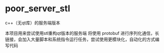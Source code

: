 # poor_server_stl
c++（无qt库）的服务端版本

本项目用来尝试使用stl重构qt版本的服务端
将使用 protobuf 进行序列化通信，长链接，会加入大量脚本和系统指令运行任务，尝试使用更模块化，自动化的方式编写代码
